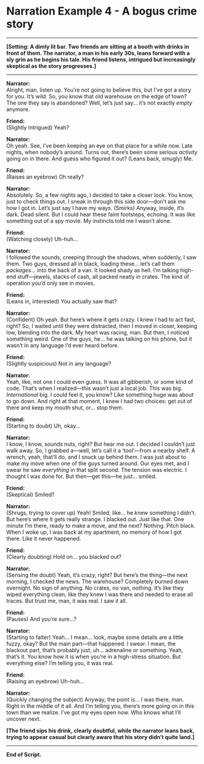 
# Narration Example 4 - A bogus crime story
---

**[Setting: A dimly lit bar. Two friends are sitting at a booth with drinks in front of them. The narrator, a man in his early 30s, leans forward with a sly grin as he begins his tale. His friend listens, intrigued but increasingly skeptical as the story progresses.]**

---

**Narrator:**  
Alright, man, listen up. You’re not going to believe this, but I’ve got a story for you. It’s wild. So, you know that old warehouse on the edge of town? The one they say is abandoned? Well, let’s just say… it’s not exactly *empty* anymore.

**Friend:**  
(Slightly intrigued) Yeah?

**Narrator:**  
Oh yeah. See, I’ve been keeping an eye on that place for a while now. Late nights, when nobody’s around. Turns out, there’s been some serious *activity* going on in there. And guess who figured it out? (Leans back, smugly) Me.

**Friend:**  
(Raises an eyebrow) Oh really?

**Narrator:**  
Absolutely. So, a few nights ago, I decided to take a closer look. You know, just to check things out. I sneak in through this side door—don’t ask me how I got in. Let’s just say I have my ways. (Smirks) Anyway, inside, it’s dark. Dead silent. But I could hear these faint footsteps, echoing. It was like something out of a spy movie. My instincts told me I wasn’t alone.

**Friend:**  
(Watching closely) Uh-huh...

**Narrator:**  
I followed the sounds, creeping through the shadows, when suddenly, I saw them. Two guys, dressed all in black, loading these… let’s call them *packages*… into the back of a van. It looked shady as hell. I’m talking high-end stuff—jewels, stacks of cash, all packed neatly in crates. The kind of operation you’d only see in movies.

**Friend:**  
(Leans in, interested) You actually saw that?

**Narrator:**  
(Confident) Oh yeah. But here’s where it gets crazy. I knew I had to act fast, right? So, I waited until they were distracted, then I moved in closer, keeping low, blending into the dark. My heart was racing, man. But then, I noticed something weird. One of the guys, he… he was talking on his phone, but it wasn’t in any language I’d ever heard before. 

**Friend:**  
(Slightly suspicious) Not in any language?

**Narrator:**  
Yeah, like, not one I could even guess. It was all gibberish, or some kind of code. That’s when I realized—this wasn’t just a local job. This was big. *International* big. I could feel it, you know? Like something huge was about to go down. And right at that moment, I knew I had two choices: get out of there and keep my mouth shut, or… stop them.

**Friend:**  
(Starting to doubt) Uh, okay…

**Narrator:**  
I know, I know, sounds nuts, right? But hear me out. I decided I couldn’t just walk away. So, I grabbed a—well, let’s call it a ‘tool’—from a nearby shelf. A wrench, yeah, that’ll do, and I snuck up behind them. I was just about to make my move when one of the guys turned around. Our eyes met, and I swear he saw *everything* in that split second. The tension was electric. I thought I was done for. But then—get this—he just… smiled.

**Friend:**  
(Skeptical) Smiled?

**Narrator:**  
(Shrugs, trying to cover up) Yeah! Smiled, like… he knew something I didn’t. But here’s where it gets really strange. I blacked out. Just like that. One minute I’m there, ready to make a move, and the next? Nothing. Pitch black. When I woke up, I was back at my apartment, no memory of how I got there. Like it never happened.

**Friend:**  
(Clearly doubting) Hold on… you blacked out?

**Narrator:**  
(Sensing the doubt) Yeah, it’s crazy, right? But here’s the thing—the next morning, I checked the news. The warehouse? Completely burned down overnight. No sign of anything. No crates, no van, nothing. It’s like they wiped everything clean, like they knew I was there and needed to erase all traces. But trust me, man, it was real. I saw it all.

**Friend:**  
(Pauses) And you’re sure…?

**Narrator:**  
(Starting to falter) Yeah… I mean… look, maybe some details are a little fuzzy, okay? But the main part—that happened. I swear. I mean, the blackout part, that’s probably just, uh… adrenaline or something. Yeah, that’s it. You know how it is when you’re in a high-stress situation. But everything else? I’m telling you, it was real.

**Friend:**  
(Raising an eyebrow) Uh-huh…

**Narrator:**  
(Quickly changing the subject) Anyway, the point is… I was there, man. Right in the middle of it all. And I’m telling you, there’s more going on in this town than we realize. I’ve got my eyes open now. Who knows what I’ll uncover next.

**[The friend sips his drink, clearly doubtful, while the narrator leans back, trying to appear casual but clearly aware that his story didn’t quite land.]**

---

**End of Script.**

